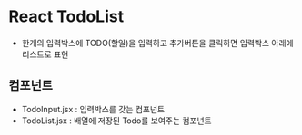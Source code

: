 # React TodoList

- 한개의 입력박스에 TODO(할일)을 입력하고 추가버튼을 클릭하면 입력박스 아래에 리스트로 표현

## 컴포넌트

- TodoInput.jsx : 입력박스를 갖는 컴포넌트
- TodoList.jsx : 배열에 저장된 Todo를 보여주는 컴포넌트
